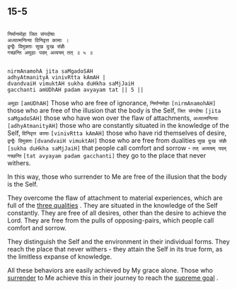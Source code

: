 ## 15-5


```shloka-sa

निर्मानमोहा जित संगदोषाः
अध्यात्मनित्या विनिवृत्त कामाः ।
द्वन्द्वैः विमुक्ताः सुख दुःख संज्ञैः
गच्छन्ति अमूढाः पदम् अव्ययम् तत् ॥ ५ ॥

```
```shloka-sa-hk

nirmAnamohA jita saMgadoSAH
adhyAtmanityA vinivRtta kAmAH |
dvandvaiH vimuktAH sukha duHkha saMjJaiH
gacchanti amUDhAH padam avyayam tat || 5 ||

```
`अमूढाः` `[amUDhAH]` Those who are free of ignorance, `निर्मानमोहाः` `[nirmAnamohAH]` those who are free of the illusion that the body is the Self, `जित संगदोषाः` `[jita saMgadoSAH]` those who have won over the flaw of attachments, `अध्यात्मनित्याः` `[adhyAtmanityAH]` those who are constantly situated in the knowledge of the Self, `विनिवृत्त कामाः` `[vinivRtta kAmAH]` those who have rid themselves of desire, `द्वन्द्वैः विमुक्ताः` `[dvandvaiH vimuktAH]` those who are free from dualities `सुख दुःख संज्ञैः` `[sukha duHkha saMjJaiH]` that people call comfort and sorrow - `तत् अव्ययम् पदम् गच्छन्ति` `[tat avyayam padam gacchanti]` they go to the place that never withers.

In this way, those who surrender to Me are free of the illusion that the body is the Self. 

They overcome the flaw of attachment to material experiences, which are full of the 
[three qualities](satva_rajas_tamas_effects)
. They are situated in the knowledge of the Self constantly. They are free of all desires, other than the desire to achieve the Lord. They are free from the pulls of opposing-pairs, which people call comfort and sorrow. 

They distinguish the Self and the environment in their individual forms. They reach the place that never withers - they attain the Self in its true form, as the limitless expanse of knowledge. 

All these behaviors are easily achieved by My grace alone. Those who 
[surrender](Sharanagati)
 to Me achieve this in their journey to reach the 
[supreme goal](Moksha)
.


